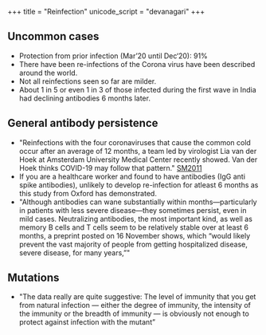 +++
title = "Reinfection"
unicode_script = "devanagari"
+++

## Uncommon cases
- Protection from prior infection (Mar’20 until Dec‘20): 91%
- There have been re-infections of the Corona virus have been described around the world. 
- Not all reinfections seen so far are milder. 
- About 1 in 5 or even 1 in 3 of those infected during the first wave in India had declining antibodies 6 months later.

## General antibody persistence
- "Reinfections with the four coronaviruses that cause the common cold occur after an average of 12 months, a team led by virologist Lia van der Hoek at Amsterdam University Medical Center recently showed. Van der Hoek thinks COVID-19 may follow that pattern." [SM2011](https://www.sciencemag.org/news/2020/11/more-people-are-getting-covid-19-twice-suggesting-immunity-wanes-quickly-some)
- If you are a healthcare worker and found to have antibodies (IgG anti spike antibodies), unlikely to develop re-infection for atleast 6 months as this study from Oxford has demonstrated.
- "Although antibodies can wane substantially within months—particularly in patients with less severe disease—they sometimes persist, even in mild cases. Neutralizing antibodies, the most important kind, as well as memory B cells and T cells seem to be relatively stable over at least 6 months, a preprint posted on 16 November shows, which “would likely prevent the vast majority of people from getting hospitalized disease, severe disease, for many years,”"

## Mutations
- "The data really are quite suggestive: The level of immunity that you get from natural infection — either the degree of immunity, the intensity of the immunity or the breadth of immunity — is obviously not enough to protect against infection with the mutant”